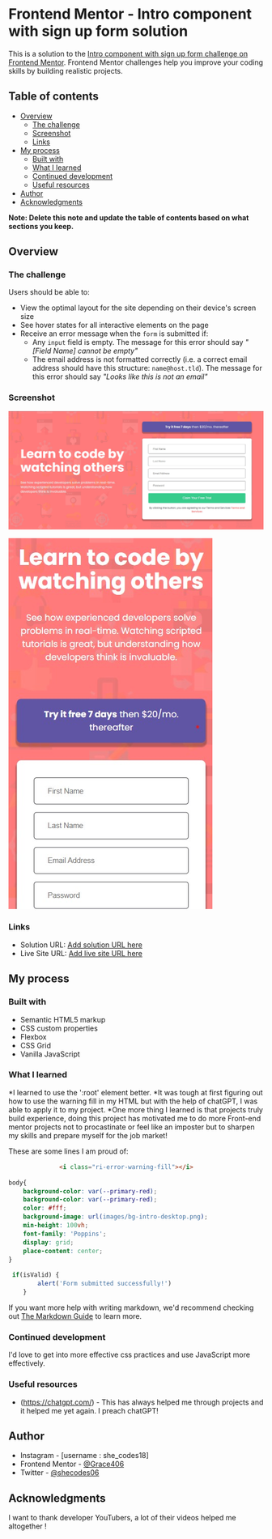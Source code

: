 # Frontend Mentor - Intro component with sign up form solution

This is a solution to the [Intro component with sign up form challenge on Frontend Mentor](https://www.frontendmentor.io/challenges/intro-component-with-signup-form-5cf91bd49edda32581d28fd1). Frontend Mentor challenges help you improve your coding skills by building realistic projects. 

## Table of contents

- [Overview](#overview)
  - [The challenge](#the-challenge)
  - [Screenshot](#screenshot)
  - [Links](#links)
- [My process](#my-process)
  - [Built with](#built-with)
  - [What I learned](#what-i-learned)
  - [Continued development](#continued-development)
  - [Useful resources](#useful-resources)
- [Author](#author)
- [Acknowledgments](#acknowledgments)

**Note: Delete this note and update the table of contents based on what sections you keep.**

## Overview

### The challenge

Users should be able to:

- View the optimal layout for the site depending on their device's screen size
- See hover states for all interactive elements on the page
- Receive an error message when the `form` is submitted if:
  - Any `input` field is empty. The message for this error should say *"[Field Name] cannot be empty"*
  - The email address is not formatted correctly (i.e. a correct email address should have this structure: `name@host.tld`). The message for this error should say *"Looks like this is not an email"*

### Screenshot

![](./images/intro-component-desktop_byGracie.jpg)

![](./images/intro-component-mobile_byGracie.jpg)


### Links

- Solution URL: [Add solution URL here](https://your-solution-url.com)
- Live Site URL: [Add live site URL here](https://your-live-site-url.com)

## My process

### Built with

- Semantic HTML5 markup
- CSS custom properties
- Flexbox
- CSS Grid
- Vanilla JavaScript

### What I learned

*I learned to use the ':root' element better.
*It was tough at first figuring out how to use the warning fill in my HTML but with the help of chatGPT, I was  able to apply it to my project.
*One more thing I learned is that projects truly build experience, doing this project has motivated me to do more Front-end mentor projects not to procastinate or feel like an imposter but to sharpen my skills and prepare myself for the job market! 

These are some lines I am proud of: 

```html
              <i class="ri-error-warning-fill"></i>

```
```css
body{
    background-color: var(--primary-red);
    background-color: var(--primary-red);
    color: #fff;
    background-image: url(images/bg-intro-desktop.png);
    min-height: 100vh;
    font-family: 'Poppins';
    display: grid;
    place-content: center;
}
```
```js
 if(isValid) {
        alert('Form submitted successfully!')
    }
```

If you want more help with writing markdown, we'd recommend checking out [The Markdown Guide](https://www.markdownguide.org/) to learn more.



### Continued development

I'd love to get into more effective css practices and use JavaScript more effectively.

### Useful resources

- (https://chatgpt.com/) - This has always helped me through projects and it helped me yet again. I preach chatGPT!


## Author

- Instagram - [username : she_codes18]
- Frontend Mentor - [@Grace406](https://www.frontendmentor.io/profile/Grace406)
- Twitter - [@shecodes06](https://www.twitter.com/shecodes06)



## Acknowledgments

I want to thank developer YouTubers, a lot of their videos helped me altogether !
